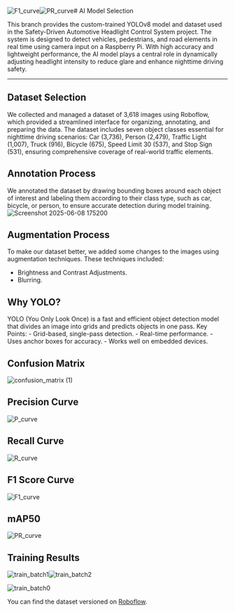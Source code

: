 ![F1_curve](https://github.com/user-attachments/assets/bfdbe0e6-1363-4ce3-9188-2fddbf19117c)![PR_curve](https://github.com/user-attachments/assets/fa5839a2-8650-47a2-8e36-be87a4f2b15f)# AI Model Selection 

This branch provides the custom-trained YOLOv8 model and dataset used in the Safety-Driven Automotive Headlight Control System project. The system is designed to detect vehicles, pedestrians, and road elements in real time using camera input on a Raspberry Pi. With high accuracy and lightweight performance, the AI model plays a central role in dynamically adjusting headlight intensity to reduce glare and enhance nighttime driving safety.

---

## Dataset Selection
We collected and managed a dataset of 3,618 images using Roboflow, which provided a streamlined interface for organizing, annotating, and preparing the data. The dataset includes seven object classes essential for nighttime driving scenarios: Car (3,736), Person (2,479), Traffic Light (1,007), Truck (916), Bicycle (675), Speed Limit 30 (537), and Stop Sign (531), ensuring comprehensive coverage of real-world traffic elements.

## Annotation Process
We annotated the dataset by drawing bounding boxes around each object of interest and labeling them according to their class type, such as car, bicycle, or person, to ensure accurate detection during model training.
![Screenshot 2025-06-08 175200](https://github.com/user-attachments/assets/c6688da0-9cd0-4d8e-898a-e8d6a1db6a42)

## Augmentation Process
To make our dataset better, we added some changes to the images using augmentation techniques.
These techniques included:
- Brightness and Contrast Adjustments.
- Blurring.

## Why YOLO?
YOLO (You Only Look Once) is a fast and efficient object detection model that divides an image into grids and predicts objects in one pass. 
Key Points:
     - Grid-based, single-pass detection.
     - Real-time performance.
     - Uses anchor boxes for accuracy.
     - Works well on embedded devices.

## Confusion Matrix
![confusion_matrix (1)](https://github.com/user-attachments/assets/e262d236-b859-466a-ae6f-3b9a38a51aa8)

## Precision Curve
![P_curve](https://github.com/user-attachments/assets/52aae3ce-12e1-4ce6-81b9-62a2f09be667)

## Recall Curve
![R_curve](https://github.com/user-attachments/assets/65d3b4c7-0fae-4e57-b1d6-547ab6ba2f83)

## F1 Score Curve
![F1_curve](https://github.com/user-attachments/assets/3ba8baad-6d00-43c9-8c6b-895311af8011)

## mAP50
![PR_curve](https://github.com/user-attachments/assets/ccc0b149-7da0-4332-b451-b6c6f3b4ed57)

## Training Results
![train_batch1](https://github.com/user-attachments/assets/ef0931a8-fc72-4cd1-9dd0-2dbdc3ef112d)![train_batch2](https://github.com/user-attachments/assets/a3d56a4a-176f-4780-aff4-e74fc9a9e46d)

![train_batch0](https://github.com/user-attachments/assets/9451236b-15f0-43de-ab91-19f76e901746)


You can find the dataset versioned on [Roboflow]([https://roboflow.com](https://app.roboflow.com/project-mzmwg/street-objects-ag7dt/browse?queryText=&pageSize=200&startingIndex=0&browseQuery=true)).


